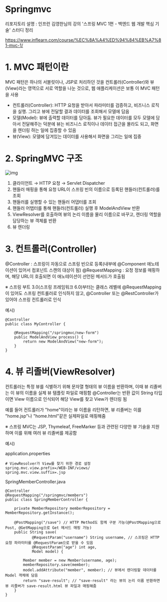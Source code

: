 # Springmvc
리포지토리 설명 : 인프런 김영한님의 강의 '스프링 MVC 1편 - 백엔드 웹 개발 핵심 기술' 스터디 정리

https://www.inflearn.com/course/%EC%8A%A4%ED%94%84%EB%A7%81-mvc-1/


# 1. MVC 패턴이란
MVC 패턴은 하나의 서블릿이나, JSP로 처리하던 것을 컨트롤러(Controller)와 뷰(View)라는 영역으로 서로 역할을 나눈 것으로, 웹 애플리케이션은 보통 이 MVC 패턴을 사용
- 컨트롤러(Controller): HTTP 요청을 받아서 파라미터를 검증하고, 비즈니스 로직을 실행. 그리고 뷰에 전달할 결과 데이터를 조회해서 모델에 담음
- 모델(Model): 뷰에 출력할 데이터를 담아둠. 뷰가 필요한 데이터를 모두 모델에 담아서 전달해주는 덕분에 뷰는 비즈니스 로직이나 데이터 접근을 몰라도 되고, 화면을 렌더링 하는 일에 집중할 수 있음
- 뷰(View): 모델에 담겨있는 데이터를 사용해서 화면을 그리는 일에 집중


# 2. SpringMVC 구조

![img](https://github.com/hyeda2020/Springmvc/assets/139141270/4414c614-e079-4d16-9eb8-1d94fd12ffcc)

1) 클라이언트 → HTTP 요청 → Servlet Dispatcher
2) 핸들러 매핑을 통해 요청 URL이 스프링 빈의 이름으로 등록된 핸들러(컨트롤러)를 조회
3) 핸들러를 실행할 수 있는 핸들러 어댑터를 조회
4) 핸들러 어탭터를 통해 핸들러(컨트롤러) 실행 후 ModelAndView 반환
5) ViewResolver를 호출하여 뷰의 논리 이름을 물리 이름으로 바꾸고, 렌더링 역할을 담당하는 뷰 객체를 반환
6) 뷰 렌더링


# 3. 컨트롤러(Controller)
@Controller : 스프링이 자동으로 스프링 빈으로 등록(내부에 @Component 애노테이션이 있어서 컴포넌트 스캔의 대상이 됨)
@RequestMapping : 요청 정보를 매핑하며, 해당 URL이 호출되면 이 애노테이션이 선언된 메서드가 호출됨

※ 스프링 부트 3.0(스프링 프레임워크 6.0)부터는 클래스 레벨에 @RequestMapping 이 있어도 스프링 컨트롤러로 인식하지 않고, @Controller 또는 @RestController가 있어야 스프링 컨트롤러로 인식

예시)

    @Controller
    public class MyController {
    
        @RequestMapping("/springmvc/new-form")
        public ModelAndView process() {
            return new ModelAndView("new-form");
        }
    }


# 4. 뷰 리졸버(ViewResolver)
컨트롤러는 특정 뷰를 식별하기 위해 문자열 형태의 뷰 이름을 반환하며, 이때 뷰 리졸버는 이 뷰의 이름을 실제 뷰 템플릿 파일로 매핑함
@Controller는 반환 값이 String 타입이면 View 이름으로 인식되어 해당 View를 찾고 View가 렌더링 됨

예를 들어 컨트롤러가 "home"이라는 뷰 이름을 리턴하면, 뷰 리졸버는 이를 "home.jsp"나 "home.html"같은 실제파일로 매핑해줌

※ 스프링 MVC는 JSP, Thymeleaf, FreeMarker 등과 관련된 다양한 뷰 기술을 지원하며 이를 위해 여러 뷰 리졸버를 제공함

예시)

application.properties

    # ViewResolver가 View를 찾기 위한 경로 설정 
    spring.mvc.view.prefix=/WEB-INF/views/
    spring.mvc.view.suffix=.jsp

SpringMemberController.java

    @Controller
    @RequestMapping("/springmvc/members")
    public class SpringMemberController {
    
        private MemberRepository memberRepository = MemberRepository.getInstance();

        @PostMapping("/save") // HTTP Method도 함께 구분 가능(@PostMapping으로 Post, @GetMapping으로 Get 메서드 매핑 가능)
        public String save(
                @RequestParam("username") String username, // 스프링은 HTTP 요청 파라미터를 @RequestParam으로 받을 수 있음
                @RequestParam("age") int age,
                Model model) {
            
            Member member = new Member(username, age);
            memberRepository.save(member);
            model.addAttribute("member", member); // 뷰에서 렌더링할 데이터를 Model 객체에 담음
            return "save-result"; // "save-result" 라는 뷰의 논리 이름 반환하면 뷰 리졸버가 save-result.html 뷰 파일과 매핑해줌
        }
    }
